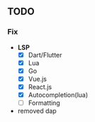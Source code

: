 ## TODO

### Fix

- **LSP**
  - [x] Dart/Flutter
  - [x] Lua
  - [x] Go
  - [x] Vue.js
  - [x] React.js
  - [x] Autocompletion(lua)
  - [ ] Formatting
- removed dap
